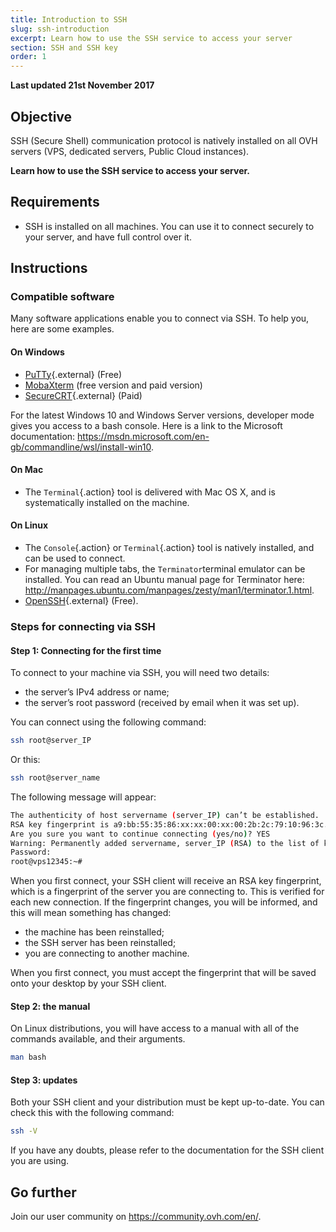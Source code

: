 ```yaml
---
title: Introduction to SSH
slug: ssh-introduction
excerpt: Learn how to use the SSH service to access your server 
section: SSH and SSH key
order: 1
---
```


**Last updated 21st November 2017**

## Objective

SSH (Secure Shell) communication protocol is natively installed on all OVH servers (VPS, dedicated servers, Public Cloud instances).

**Learn how to use the SSH service to access your server.**

## Requirements

- SSH is installed on all machines. You can use it to connect securely to your server, and have full control over it.


## Instructions

### Compatible software

Many software applications enable you to connect via SSH. To help you, here are some examples.

#### On Windows

- [PuTTy](http://www.putty.org/){.external} (Free)
- [MobaXterm](https://mobaxterm.mobatek.net/) (free version and paid version)
- [SecureCRT](http://www.vandyke.com/products/securecrt/){.external} (Paid)

For the latest Windows 10 and Windows Server versions, developer mode gives you access to a bash console. Here is a link to the Microsoft documentation: <https://msdn.microsoft.com/en-gb/commandline/wsl/install-win10>.

#### On Mac

- The `Terminal`{.action} tool is delivered with Mac OS X, and is systematically installed on the machine.


#### On Linux

- The `Console`{.action} or `Terminal`{.action} tool is natively installed, and can be used to connect.
- For managing multiple tabs, the `Terminator`terminal emulator can be installed. You can read an Ubuntu manual page for Terminator here: <http://manpages.ubuntu.com/manpages/zesty/man1/terminator.1.html>.
- [OpenSSH](http://www.openssh.com){.external} (Free).


### Steps for connecting via SSH

#### Step 1: Connecting for the first time

To connect to your machine via SSH, you will need two details:

- the server’s IPv4 address or name;
- the server’s root password (received by email when it was set up).


You can connect using the following command:

```sh
ssh root@server_IP
```

Or this:

```sh
ssh root@server_name
```

The following message will appear:

```sh
The authenticity of host servername (server_IP) can’t be established.
RSA key fingerprint is a9:bb:55:35:86:xx:xx:00:xx:00:2b:2c:79:10:96:3c.
Are you sure you want to continue connecting (yes/no)? YES
Warning: Permanently added servername, server_IP (RSA) to the list of known hosts.
Password:
root@vps12345:~#
```

When you first connect, your SSH client will receive an RSA key fingerprint, which is a fingerprint of the server you are connecting to. This is verified for each new connection. If the fingerprint changes, you will be informed, and this will mean something has changed:

- the machine has been reinstalled;
- the SSH server has been reinstalled;
- you are connecting to another machine.

When you first connect, you must accept the fingerprint that will be saved onto your desktop by your SSH client.


#### Step 2: the manual

On Linux distributions, you will have access to a manual with all of the commands available, and their arguments.

```sh
man bash
```

#### Step 3: updates

Both your SSH client and your distribution must be kept up-to-date. You can check this with the following command:

```sh
ssh -V
```

If you have any doubts, please refer to the documentation for the SSH client you are using.


## Go further

Join our user community on <https://community.ovh.com/en/>.